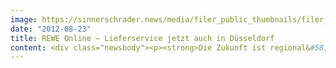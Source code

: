 ```yaml
---
image: https://sinnerschrader.news/media/filer_public_thumbnails/filer_public/ee/c4/eec4e24b-f9ba-4d4e-87f1-cfc82d607c9f/rewe_online.png__480x288_q85_crop_subsampling-2_upscale.png
date: "2012-08-23"
title: REWE Online – Lieferservice jetzt auch in Düsseldorf
content: <div class="newsbody"><p><strong>Die Zukunft ist regional&#58; Wie Online-Kampagnen durch Mediaby regional ausgesteuert werden.</strong></p><p>Nach erfolgreichem Start in Hamburg und Frankfurt bietet <a href="http&#58;//www.rewe-online.de">REWE online</a> ab sofort auch in Düsseldorf den Lieferservice für Lebensmittel an. Kunden können die Waren online bestellen und den fertig gepackten Einkauf zur Wunschzeit nach Hause oder ins Büro liefern lassen. <a href="http&#58;//www.rewe-online.de">REWE online</a> setzt auf einfache und intuitive Bedienung und nützliche Zusatzfunktionen. So erleichtern etwa personalisierte Sortimente dem Kunden seinen Einkauf. Der Shop „lernt“ mit seiner Nutzungshäufigkeit die vom Nutzer vorzugsweise ausgewählten Artikel und stellt ihm mit der Zeit einen individuellen Einkaufsbereich zusammen. Konzipiert, gestaltet und umgesetzt wurde die Plattform von der Digitalagentur SinnerSchrader. Die intelligente und effiziente Online-Werbung stammt von Mediaby.</p><p>Damit der Nutzer den Weg in den Online-Shop findet, braucht er Orientierungshilfen, die seine Bedürfnisse ansprechen. Mittels intelligenten Display-Advertisings werden Informationen, z. B. durch Geotargeting oder zum Surfverhalten des Verbrauchers, zur individuellen Auslieferung von Werbebannern genutzt. Die Agentur Mediaby hat sich darauf spezialisiert und begleitet nach Hamburg und Frankfurt nun auch die Online-Kampagnen von REWE in Düsseldorf. Mediaby verantwortet Kreation und Mediaplanung für den Performance-Bereich der Online-Kampagne, das heißt, die inhaltliche und planerische Aussteuerung von Adverts im relevanten Umfeld der Nutzer aufgrund ihres Nutzungsverhaltens.</p><p>Ein Beispiel&#58; Surft ein Düsseldorfer im Internet und schaut sich Koch-Rezepte an oder sucht nach frischem Gemüse, wird dem potenziellen Kunden anhand seines Surfverhaltens die entsprechende Werbeanzeige des REWE online Lieferservices angezeigt. Mit diesem Vorgehen wird der Verbraucher auf seiner Customer Journey begleitet und immer wieder mit der Marke und dem Angebot in Kontakt gebracht. Die Wahrscheinlichkeit, dass er REWE online nutzen wird, steigt erheblich. Das sogenannte intelligente und effiziente Advertising führt dazu, dass der Kunde auf seinen Reisen durchs Internet eine Relevanzerhöhung von Inhalten erlebt, indem er für sich interessante Werbung angezeigt bekommt. REWE online nutzt das Modell erfolgreich auf regionaler Ebene zur Ansprache und Aktivierung potentieller Online-Kunden.</p><p>Dirk Engelbertz, eCommerce Manager Marketing &amp; Kommunikation der REWE Markt GmbH&#58;<br/>“Mit dem REWE online Lieferservice bieten wir einen innovativen Service an und setzen Maßstäbe im eFood Commerce. Das intelligente und effiziente Advertising-Modell von Mediaby ist dabei ein wertvoller Hebel zur Steigerung der regionalen Bekanntheit des Webshops. Gleichzeitig lernen wir die Bedürfnisse unserer Zielgruppe im Internet besser kennen und können so wertvolle Informationen zur Verbesserung der Services für unsere Kunden gewinnen.“</p><p><a href="https://next-audience.com/media/filer_public/af/c7/afc75175-9cdc-494e-b429-5369cf1d5c39/reweonline_lieferservice1.jpg">Download Pressebild.</a></p><p><strong>Pressekontakt&#58;</strong><br/>Sebastian Kehr<br/>Manager Unternehmenskommunikation<br/>Mediaby GmbH<br/>+49 40 24 828-751<br/><a href="mailto&#58;presse@mediaby.de">presse@mediaby.de</a></p><p><strong>Über Mediaby</strong><br/>Mediaby ist ein auf Performance Media Dienstleistungen spezialisiertes Tochterunternehmen der SinnerSchrader-Gruppe mit dem Schwerpunkt profilbasierter Online Werbung. Die netzwerkunabhängige Online Mediaagentur bietet individuelle Targeting Lösungen für ein intelligentes und effizientes Display-Advertising auf dem Erfolgsniveau bestehender Performance-Kanäle. Basierend auf marktführender Adserving-Technologie werden Zielgruppen verhaltensorientiert profiliert und individuell wiederbeworben. Die Vernetzung von Onsite- und Offsite-Kommunikation stellt ein zentrales Element bei Planung, Tracking und Optimierung im reichweitenstarken Performance-Netzwerk dar. Das mediaby-Portfolio umfasst u.a. Media Consulting, Cross-Channel Steuerung von Online Marketing Kampagnen sowie Onsite-/ Offsite Profiling- und Targetinglösungen.</p><p><a class="news-backlink" href="/de/"><svg class="svg-ico svg-ico--arrow-left"><use xlink&#58;href="#arrow-down"></use></svg>Zurück zur Presse Übersicht</a></p></div>
---
```

